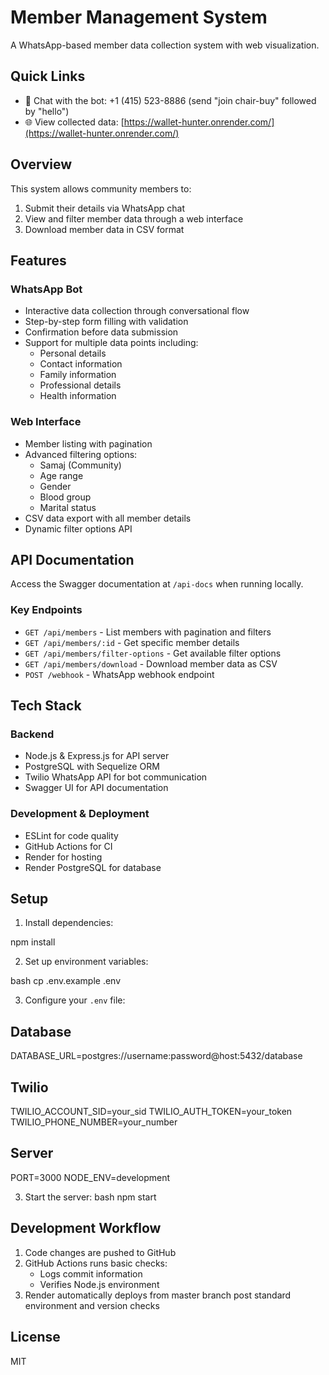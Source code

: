 
# Member Management System

A WhatsApp-based member data collection system with web visualization.

## Quick Links

- 🤖 Chat with the bot: +1 (415) 523-8886 (send "join chair-buy" followed by "hello")
- 🌐 View collected data: [https://wallet-hunter.onrender.com/](https://wallet-hunter.onrender.com/)

## Overview

This system allows community members to:

1. Submit their details via WhatsApp chat
2. View and filter member data through a web interface
3. Download member data in CSV format

## Features

### WhatsApp Bot

- Interactive data collection through conversational flow
- Step-by-step form filling with validation
- Confirmation before data submission
- Support for multiple data points including:
  - Personal details
  - Contact information
  - Family information
  - Professional details
  - Health information

### Web Interface

- Member listing with pagination
- Advanced filtering options:
  - Samaj (Community)
  - Age range
  - Gender
  - Blood group
  - Marital status
- CSV data export with all member details
- Dynamic filter options API

## API Documentation

Access the Swagger documentation at `/api-docs` when running locally.

### Key Endpoints

- `GET /api/members` - List members with pagination and filters
- `GET /api/members/:id` - Get specific member details
- `GET /api/members/filter-options` - Get available filter options
- `GET /api/members/download` - Download member data as CSV
- `POST /webhook` - WhatsApp webhook endpoint

## Tech Stack

### Backend

- Node.js & Express.js for API server
- PostgreSQL with Sequelize ORM
- Twilio WhatsApp API for bot communication
- Swagger UI for API documentation

### Development & Deployment

- ESLint for code quality
- GitHub Actions for CI
- Render for hosting
- Render PostgreSQL for database

## Setup

1. Install dependencies:

npm install

2. Set up environment variables:

bash
cp .env.example .env

3. Configure your `.env` file:

## Database

DATABASE_URL=postgres://username:password@host:5432/database

## Twilio

TWILIO_ACCOUNT_SID=your_sid
TWILIO_AUTH_TOKEN=your_token
TWILIO_PHONE_NUMBER=your_number

## Server

PORT=3000
NODE_ENV=development

3. Start the server:
   bash
   npm start

## Development Workflow

1. Code changes are pushed to GitHub
2. GitHub Actions runs basic checks:
   - Logs commit information
   - Verifies Node.js environment
3. Render automatically deploys from master branch post standard environment and version checks

## License

MIT
